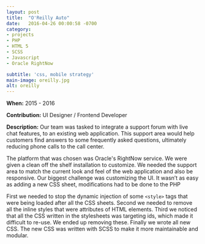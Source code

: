```yaml
---
layout: post
title:  "O'Reilly Auto"
date:   2016-04-26 00:00:58 -0700
category:
- projects
- PHP
- HTML 5
- SCSS
- Javascript
- Oracle RightNow

subtitle: 'css, mobile strategy'
main-image: oreilly.jpg
alt: oreilly
---
```


**When:** 2015 - 2016

**Contribution:** UI Designer / Frontend Developer

**Description:** Our team was tasked to integrate a support forum with live chat features, to an existing web application.  This support area would help customers find answers to some frequently asked questions, ultimately reducing phone calls to the call center.

The platform that was chosen was Oracle's RightNow service. We were given a clean off the shelf installation to customize.  We needed the support area to match the current look and feel of the web application and also be responsive. Our biggest challenge was customizing the UI.  It wasn’t as easy as adding a new CSS sheet, modifications had to be done to the PHP

First we needed to stop the dynamic injection of some `<style>` tags that were being loaded after all the CSS sheets.  Second we needed to remove all the inline styles that were attributes of HTML elements.  Third we noticed that all the CSS written in the stylesheets was targeting ids, which made it difficult to re-use.  We ended up removing these.  Finally we wrote all new CSS.  The new CSS was written with SCSS to make it more maintainable and modular.